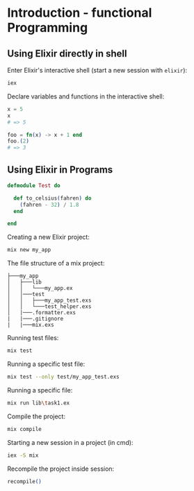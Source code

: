 # Introduction - functional Programming

## Using Elixir directly in shell
Enter Elixir's interactive shell (start a new session with `elixir`):
```bash
iex
```

Declare variables and functions in the interactive shell:
```elixir
x = 5
x
# => 5

foo = fn(x) -> x + 1 end
foo.(2)
# => 3
```

## Using Elixir in Programs
```elixir
defmodule Test do

  def to_celsius(fahren) do
    (fahren - 32) / 1.8
  end

end
```

Creating a new Elixir project:
```bash
mix new my_app
```

The file structure of a mix project:
```
├───my_app
│   ├───lib
│   │   └───my_app.ex
│   │───test
│   │   ├───my_app_test.exs
│   │   └───test_helper.exs
│   |───.formatter.exs
|   |───.gitignore
|   |───mix.exs
```
Running test files:
```bash
mix test
```

Running a specific test file:
```bash
mix test --only test/my_app_test.exs
```

Running a specific file:
```bash
mix run lib\task1.ex
```

Compile the project:
```bash
mix compile
```

Starting a new session in a project (in cmd):
```bash
iex -S mix
```

Recompile the project inside session:
```elixir
recompile()
```
